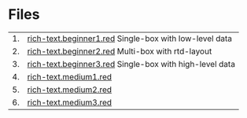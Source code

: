 # Files

<table>
<tr> <td> 1. <td><a href="rich-text.beginner1.red">rich-text.beginner1.red</a> Single-box with low-level data
<tr> <td> 2. <td><a href="rich-text.beginner2.red">rich-text.beginner2.red</a> Multi-box with rtd-layout
<tr> <td> 3. <td><a href="rich-text.beginner3.red">rich-text.beginner3.red</a> Single-box with high-level data
<tr> <td> 4. <td><a href="rich-text.medium1.red">rich-text.medium1.red</a>
<tr> <td> 5. <td><a href="rich-text.medium2.red">rich-text.medium2.red</a>
<tr> <td> 6. <td><a href="rich-text.medium3.red">rich-text.medium3.red</a>
</table>
